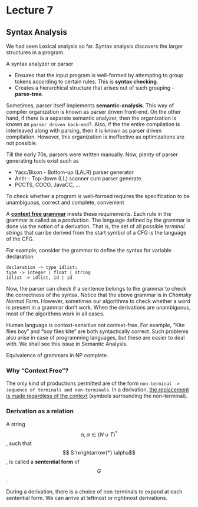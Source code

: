# Lecture 7

## Syntax Analysis

We had seen Lexical analysis so far. Syntax analysis discovers the larger structures in a program.

A syntax analyzer or parser

- Ensures that the input program is well-formed by attempting to group tokens according to certain rules. This is **syntax checking**.
- Creates a hierarchical structure that arises out of such grouping - **parse-tree**.

Sometimes, parser itself implements **semantic-analysis**. This way of compiler organization is known as parser driven front-end. On the other hand, if there is a separate semantic analyzer, then the organization is known as `parser driven back-end`?. Also, if the the entire compilation is interleaved along with parsing, then it is known as parser driven compilation. However, this organization is ineffective as optimizations are not possible.

Till the early 70s, parsers were written manually. Now, plenty of parser generating tools exist such as 

- Yacc/Bison - Bottom-up (LALR) parser generator
- Antlr - Top-down (LL) scanner cum parser generate.
- PCCTS, COCO, JavaCC, ...

To check whether a program is well-formed requires the specification to be unambiguous, correct and complete, convenient

A [**context free grammar**](https://sudhansh6.github.io/posts/automata#context-free-grammar) meets these requirements. Each rule in the grammar is called as a *production*. The language defined by the grammar is done via the notion of a derivation. That is, the set of all possible *terminal strings*  that can be derived from the start symbol of a CFG is the language of the CFG.

For example, consider the grammar to define the syntax for variable declaration

```
declaration -> type idlist;
type -> integer | float | string
idlist -> idlist, id | id
```

Now, the parser can check if a sentence belongs to the grammar to check the correctness of the syntax. Notice that the above grammar is in *Chomsky Normal Form*. However, sometimes our algorithms to check whether a word is present in a grammar don’t work. When the derivations are unambiguous, most of the algorithms work in all cases. 

Human language is context-sensitive not context-free. For example, “Kite flies boy” and “boy files kite” are both syntactically correct. Such problems also arise in case of programming languages, but these are easier to deal with. We shall see this issue in Semantic Analysis.

Equivalence of grammars in NP complete.

### Why “Context Free”?

The only kind of productions permitted are of the form `non-terminal -> sequence of terminals and non-terminals`. In a derivation, <u>the replacement is made regardless of the context</u> (symbols surrounding the non-terminal).

### Derivation as a relation

A string $$\alpha, \alpha \in (N \cup T)^*$$, such that $$ S \xrightarrow{*} \alpha$$, is called a **sentential form** of $$G$$.  

During a derivation, there is a choice of non-terminals to expand at each sentential form. We can arrive at leftmost or rightmost derivations.